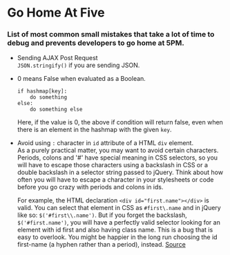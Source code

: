 # Go Home At Five
### List of most common small mistakes that take a lot of time to debug and prevents developers to go home at 5PM.

- Sending AJAX Post Request    
    `JSON.stringify()` if you are sending JSON.
- 0 means False when evaluated as a Boolean.
    ```
    if hashmap[key]:
        do something
    else:
        do something else
    ```
    Here, if the value is 0, the above if condition will return false, even when there is an element in the hashmap with the given `key`.

- Avoid using `:` character in `id` attribute of a HTML `div` element.    
    As a purely practical matter, you may want to avoid certain characters. Periods, colons and '#' have special meaning in CSS selectors, so you will have to escape those characters using a backslash in CSS or a double backslash in a selector string passed to jQuery. Think about how often you will have to escape a character in your stylesheets or code before you go crazy with periods and colons in ids.
    
    For example, the HTML declaration `<div id="first.name"></div>` is valid. You can select that element in CSS as `#first\.name` and in jQuery like so: `$('#first\\.name')`. But if you forget the backslash, `$('#first.name')`, you will have a perfectly valid selector looking for an element with id first and also having class name. This is a bug that is easy to overlook. You might be happier in the long run choosing the id first-name (a hyphen rather than a period), instead. [Source](https://stackoverflow.com/a/79022/3120481)
